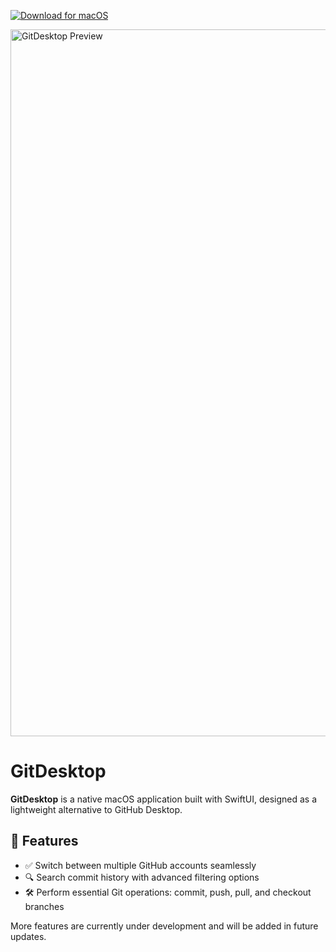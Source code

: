 [![Download for macOS](https://img.shields.io/badge/Download%20for%20macOS-0.3.0-blue.svg?style=for-the-badge&logo=apple)](https://github.com/kics223w1/GitDesktop/releases/download/v0.3.0/GitDesktop.dmg)

<img width="1131" alt="GitDesktop Preview" src="https://github.com/user-attachments/assets/f6cb9e41-b0a7-4a7d-a0a8-58d8914d2d6f" />

# GitDesktop

**GitDesktop** is a native macOS application built with SwiftUI, designed as a lightweight alternative to GitHub Desktop.

## 🚀 Features

- ✅ Switch between multiple GitHub accounts seamlessly  
- 🔍 Search commit history with advanced filtering options  
- 🛠️ Perform essential Git operations: commit, push, pull, and checkout branches  

More features are currently under development and will be added in future updates.
